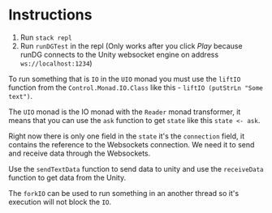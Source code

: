 # Instructions

1. Run `stack repl`
2. Run `runDGTest` in the repl (Only works after you click *Play* because runDG connects to the Unity websocket engine on address `ws://localhost:1234`)

To run something that is `IO` in the `UIO` monad you must use the `liftIO` function from the `Control.Monad.IO.Class` like this - `liftIO (putStrLn "Some text")`.

The `UIO` monad is the IO monad with the `Reader` monad transformer, it means that you can use the `ask` function to get `state` like this `state <- ask`.

Right now there is only one field in the `state` it's the `connection` field, it contains the reference to the Websockets connection. We need it to send and receive data through the Websockets.

Use the `sendTextData` function to send data to unity and use the `receiveData` function to get data from the Unity.

The `forkIO` can be used to run something in an another thread so it's execution will not block the `IO`.


